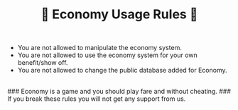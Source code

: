 <h1 align="center">🎀 Economy Usage Rules 🎀
</h1>

<br>

- You are not allowed to manipulate the economy system.
- You are not allowed to use the economy system for your own benefit/show off.
- You are not allowed to change the public database added for Economy.

<br>
### Economy is a game and you should play fare and without cheating.
### If you break these rules you will not get any support from us.